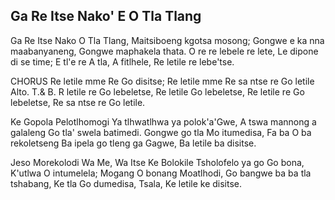 ## Ga Re Itse Nako' E O Tla Tlang

Ga Re Itse Nako O Tla Tlang,
Maitsiboeng kgotsa mosong;
Gongwe e ka nna maabanyaneng,
Gongwe maphakela thata.
O re re lebele re lete, Le dipone di se time;
E tl'e re A tla, A fitlhele, Re letile re lebe'tse.

CHORUS
Re letile mme Re Go disitse;
Re letile mme Re sa ntse re Go letile
Alto. T.& B.
R letile re Go lebeletse, Re letile Go lebeletse,
Re letile re Go lebeletse, Re sa ntse re Go letile.

Ke Gopola Pelotlhomogi
Ya tlhwatlhwa ya polok'a'Gwe,
A tswa mannong a galaleng Go tla' swela batimedi.
Gongwe go tla Mo itumedisa, Fa ba O ba rekoletseng
Ba ipela go tleng ga Gagwe, Ba letile ba disitse.

Jeso Morekolodi Wa Me, Wa Itse Ke Bolokile
Tsholofelo ya go Go bona, K'utlwa O intumelela;
Mogang O bonang Moatlhodi,
Go bangwe ba ba tla tshabang,
Ke tla Go dumedisa, Tsala, Ke letile ke disitse.
